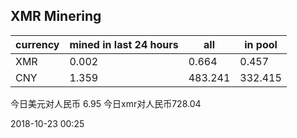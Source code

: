 ## XMR Minering

|currency|mined in last 24 hours|all|in pool|
|---|---|---|---|
|XMR|0.002|0.664|0.457|
|CNY|1.359|483.241|332.415|

今日美元对人民币 6.95	今日xmr对人民币728.04


2018-10-23 00:25